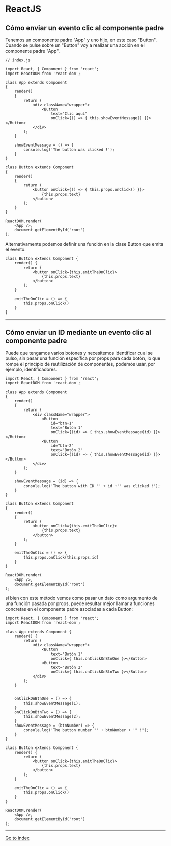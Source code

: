 # ReactJS

## Cómo enviar un evento clic al componente padre

Tenemos un componente padre "App" y uno hijo, en este caso "Button".
Cuando se pulse sobre un "Button" voy a realizar una acción en el
componente padre "App".

    // index.js

    import React, { Component } from 'react';
    import ReactDOM from 'react-dom';

    class App extends Component
    {
        render()
        {
            return (
                <div className="wrapper">
                    <Button
                        text="Clic aquí"
                        onClick={() => { this.showEventMessage() }}></Button>
                </div>
            );
        }

        showEventMessage = () => {
            console.log('The button was clicked !');
        }
    }

    class Button extends Component
    {
        render()
        {
            return (
                <button onClick={() => { this.props.onClick() }}>
                    {this.props.text}
                </button>
            );
        }
    }

    ReactDOM.render(
        <App />,
        document.getElementById('root')
    );


Alternativamente podemos definir una función en la clase Button que
emita el evento:

    class Button extends Component {
        render() {
            return (
                <button onClick={this.emitTheOnClic}>
                    {this.props.text}
                </button>
            );
        }

        emitTheOnClic = () => {
            this.props.onClick()
        }
    }

***

## Cómo enviar un ID mediante un evento clic al componente padre

Puede que tengamos varios botones y necesitemos identificar cual se
pulso, sin pasar una función específica por props para cada botón, lo
que rompe el principio de reutilización de componentes, podemos usar,
por ejemplo, identificadores.

    import React, { Component } from 'react';
    import ReactDOM from 'react-dom';

    class App extends Component
    {
        render()
        {
            return (
                <div className="wrapper">
                    <Button
                        id="btn-1"
                        text="Botón 1"
                        onClick={(id) => { this.showEventMessage(id) }}></Button>
                    <Button
                        id="btn-2"
                        text="Botón 2"
                        onClick={(id) => { this.showEventMessage(id) }}></Button>
                </div>
            );
        }

        showEventMessage = (id) => {
            console.log('The button with ID "' + id +'" was clicked !');
        }
    }

    class Button extends Component
    {
        render()
        {
            return (
                <button onClick={this.emitTheOnClic}>
                    {this.props.text}
                </button>
            );
        }

        emitTheOnClic = () => {
            this.props.onClick(this.props.id)
        }
    }

    ReactDOM.render(
        <App />,
        document.getElementById('root')
    );


si bien con este método vemos como pasar un dato como argumento de una
función pasada por props, puede resultar mejor llamar a funciones
concretas en el componente padre asociadas a cada Button:

    import React, { Component } from 'react';
    import ReactDOM from 'react-dom';

    class App extends Component {
        render() {
            return (
                <div className="wrapper">
                    <Button
                        text="Botón 1"
                        onClick={ this.onClickOnBtnOne }></Button>
                    <Button
                        text="Botón 2"
                        onClick={ this.onClickOnBtnTwo }></Button>
                </div>
            );
        }


        onClickOnBtnOne = () => {
            this.showEventMessage(1);
        }
        onClickOnBtnTwo = () => {
            this.showEventMessage(2);
        }
        showEventMessage = (btnNumber) => {
            console.log('The button number "' + btnNumber + '" !');
        }
    }

    class Button extends Component {
        render() {
            return (
                <button onClick={this.emitTheOnClic}>
                    {this.props.text}
                </button>
            );
        }

        emitTheOnClic = () => {
            this.props.onClick()
        }
    }

    ReactDOM.render(
        <App />,
        document.getElementById('root')
    );

***

[Go to index](../../../README.md)
